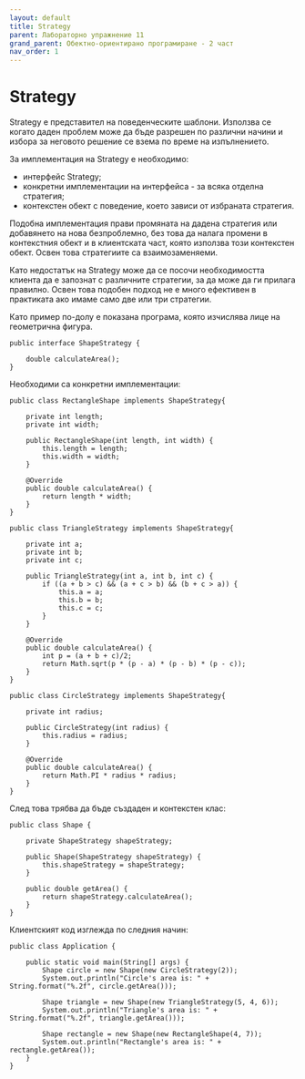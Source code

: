 ```yaml
---
layout: default
title: Strategy
parent: Лабораторно упражнение 11
grand_parent: Обектно-ориентирано програмиране - 2 част
nav_order: 1
---
```


# Strategy

Strategy е представител на поведенческите шаблони. Използва се когато даден проблем може да бъде разрешен по различни начини и избора за неговото решение се взема по време на изпълнението. 

За имплементация на Strategy е необходимо:
- интерфейс Strategy;
- конкретни имплементации на интерфейса - за всяка отделна стратегия;
- контекстен обект с поведение, което зависи от избраната стратегия.

Подобна имплементация прави промяната на дадена стратегия или добавянето на нова безпроблемно, без това да налага промени в контекстния обект и в клиентската част, която използва този контекстен обект. Освен това стратегиите са взаимозаменяеми.

Като недостатък на Strategy може да се посочи необходимостта клиента да е запознат с различните стратегии, за да може да ги прилага правилно. Освен това подобен подход не е много ефективен в практиката ако имаме само две или три стратегии.

Като пример по-долу е показана програма, която изчислява лице на геометрична фигура.

```
public interface ShapeStrategy {

    double calculateArea();
}
```

Необходими са конкретни имплементации:

```
public class RectangleShape implements ShapeStrategy{

    private int length;
    private int width;

    public RectangleShape(int length, int width) {
        this.length = length;
        this.width = width;
    }

    @Override
    public double calculateArea() {
        return length * width;
    }
}
```
```
public class TriangleStrategy implements ShapeStrategy{

    private int a;
    private int b;
    private int c;

    public TriangleStrategy(int a, int b, int c) {
        if ((a + b > c) && (a + c > b) && (b + c > a)) {
            this.a = a;
            this.b = b;
            this.c = c;
        }
    }

    @Override
    public double calculateArea() {
        int p = (a + b + c)/2;
        return Math.sqrt(p * (p - a) * (p - b) * (p - c));
    }
}
```
```
public class CircleStrategy implements ShapeStrategy{

    private int radius;

    public CircleStrategy(int radius) {
        this.radius = radius;
    }

    @Override
    public double calculateArea() {
        return Math.PI * radius * radius;
    }
}
```

След това трябва да бъде създаден и контекстен клас:

```
public class Shape {

    private ShapeStrategy shapeStrategy;

    public Shape(ShapeStrategy shapeStrategy) {
        this.shapeStrategy = shapeStrategy;
    }

    public double getArea() {
        return shapeStrategy.calculateArea();
    }
}
```

Клиентският код изглежда по следния начин:

```
public class Application {

    public static void main(String[] args) {
        Shape circle = new Shape(new CircleStrategy(2));
        System.out.println("Circle's area is: " + String.format("%.2f", circle.getArea()));

        Shape triangle = new Shape(new TriangleStrategy(5, 4, 6));
        System.out.println("Triangle's area is: " + String.format("%.2f", triangle.getArea()));

        Shape rectangle = new Shape(new RectangleShape(4, 7));
        System.out.println("Rectangle's area is: " + rectangle.getArea());
    }
}
```

